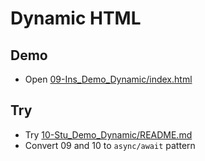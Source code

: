 # Dynamic HTML

## Demo

* Open [09-Ins_Demo_Dynamic/index.html](../activities/09-Ins_Demo_Dynamic/index.html)

## Try

* Try [10-Stu_Demo_Dynamic/README.md](../activities/10-Stu_Demo_Dynamic/README.md)
* Convert 09 and 10 to `async/await` pattern